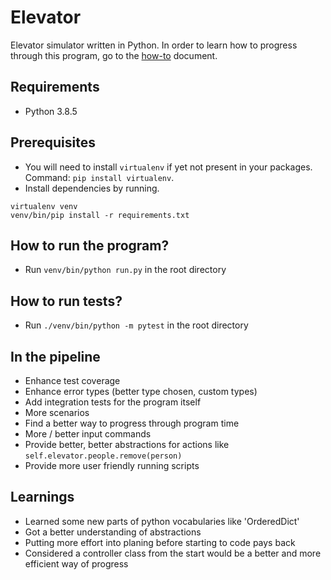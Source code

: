 # Elevator

Elevator simulator written in Python.
In order to learn how to progress through this program, go to the [how-to](./docs/HowTo.md) document.

## Requirements

- Python 3.8.5

## Prerequisites

- You will need to install `virtualenv` if yet not present in your packages. Command: `pip install virtualenv`.
- Install dependencies by running.

```
virtualenv venv
venv/bin/pip install -r requirements.txt
```

## How to run the program?

- Run `venv/bin/python run.py` in the root directory

## How to run tests?

- Run `./venv/bin/python -m pytest` in the root directory

## In the pipeline

- Enhance test coverage
- Enhance error types (better type chosen, custom types)
- Add integration tests for the program itself
- More scenarios
- Find a better way to progress through program time
- More / better input commands
- Provide better, better abstractions for actions like `self.elevator.people.remove(person)`
- Provide more user friendly running scripts

## Learnings

- Learned some new parts of python vocabularies like 'OrderedDict'
- Got a better understanding of abstractions
- Putting more effort into planing before starting to code pays back
- Considered a controller class from the start would be a better and more efficient way of progress
